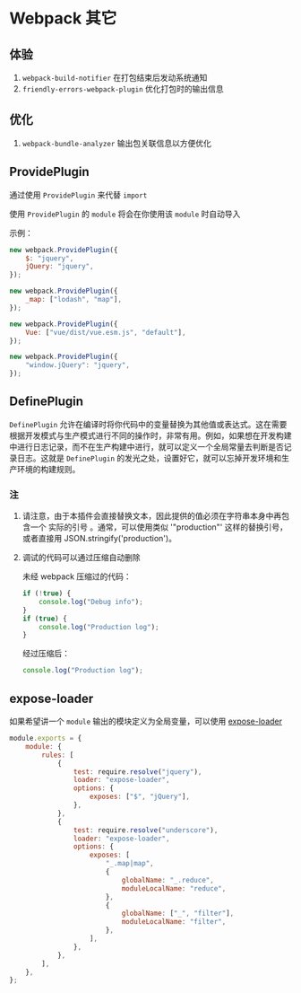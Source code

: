 <!--
 * @Description: 对 webpack 补充信息
 * @Author: F-Stone
 * @Date: 2021-12-02 15:02:38
 * @LastEditTime: 2021-12-02 17:07:32
 * @LastEditors: F-Stone
-->

# Webpack 其它

## 体验

1.  `webpack-build-notifier`
    在打包结束后发动系统通知
2.  `friendly-errors-webpack-plugin`
    优化打包时的输出信息

## 优化

1.  `webpack-bundle-analyzer`
    输出包关联信息以方便优化

## ProvidePlugin

通过使用 `ProvidePlugin` 来代替 `import`

使用 `ProvidePlugin` 的 `module` 将会在你使用该 `module` 时自动导入

示例：

```javascript
new webpack.ProvidePlugin({
    $: "jquery",
    jQuery: "jquery",
});
```

```javascript
new webpack.ProvidePlugin({
    _map: ["lodash", "map"],
});
```

```javascript
new webpack.ProvidePlugin({
    Vue: ["vue/dist/vue.esm.js", "default"],
});
```

```javascript
new webpack.ProvidePlugin({
    "window.jQuery": "jquery",
});
```

## DefinePlugin

`DefinePlugin` 允许在编译时将你代码中的变量替换为其他值或表达式。这在需要根据开发模式与生产模式进行不同的操作时，非常有用。例如，如果想在开发构建中进行日志记录，而不在生产构建中进行，就可以定义一个全局常量去判断是否记录日志。这就是 `DefinePlugin` 的发光之处，设置好它，就可以忘掉开发环境和生产环境的构建规则。

### 注

1.  请注意，由于本插件会直接替换文本，因此提供的值必须在字符串本身中再包含一个 实际的引号 。通常，可以使用类似 '"production"' 这样的替换引号，或者直接用 JSON.stringify('production')。

2.  调试的代码可以通过压缩自动删除

    未经 webpack 压缩过的代码：

    ```js
    if (!true) {
        console.log("Debug info");
    }
    if (true) {
        console.log("Production log");
    }
    ```

    经过压缩后：

    ```js
    console.log("Production log");
    ```

## expose-loader

如果希望讲一个 `module` 输出的模块定义为全局变量，可以使用 [expose-loader](https://webpack.docschina.org/loaders/expose-loader/)

```javascript
module.exports = {
    module: {
        rules: [
            {
                test: require.resolve("jquery"),
                loader: "expose-loader",
                options: {
                    exposes: ["$", "jQuery"],
                },
            },
            {
                test: require.resolve("underscore"),
                loader: "expose-loader",
                options: {
                    exposes: [
                        "_.map|map",
                        {
                            globalName: "_.reduce",
                            moduleLocalName: "reduce",
                        },
                        {
                            globalName: ["_", "filter"],
                            moduleLocalName: "filter",
                        },
                    ],
                },
            },
        ],
    },
};
```

